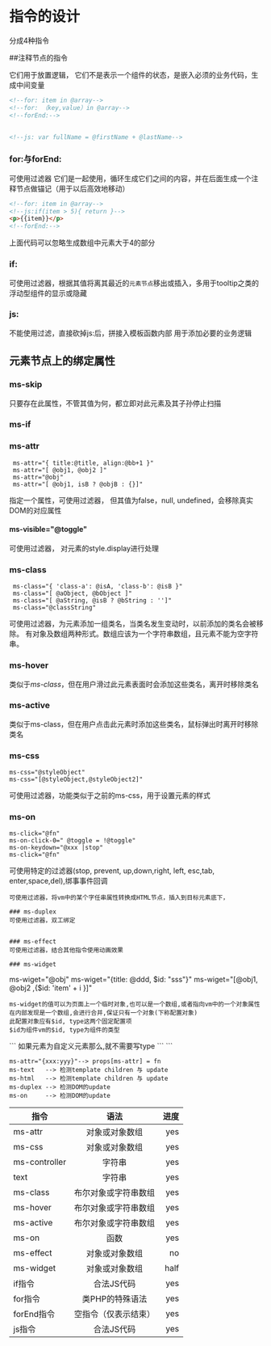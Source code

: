 指令的设计
==========

分成4种指令

##注释节点的指令

它们用于放置逻辑， 它们不是表示一个组件的状态，是嵌入必须的业务代码，生成中间变量

```html
<!--for: item in @array-->
<!--for: （key,value）in @array-->
<!--forEnd:-->


<!--js: var fullName = @firstName + @lastName-->

```
### for:与forEnd:
可使用过滤器 它们是一起使用，循环生成它们之间的内容，并在后面生成一个注释节点做锚记（用于以后高效地移动）

```html
<!--for: item in @array-->
<!--js:if(item > 5){ return }-->
<p>{{item}}</p>
<!--forEnd:-->
```

上面代码可以忽略生成数组中元素大于4的部分

### if:
可使用过滤器，根据其值将离其最近的`元素节点`移出或插入，多用于tooltip之类的浮动型组件的显示或隐藏

### js:
不能使用过滤，直接砍掉js:后，拼接入模板函数内部
用于添加必要的业务逻辑


## 元素节点上的绑定属性

### ms-skip
只要存在此属性，不管其值为何，都立即对此元素及其子孙停止扫描


### ms-if


### ms-attr
```
 ms-attr="{ title:@title, align:@bb+1 }"
 ms-attr="[ @obj1, @obj2 ]"
 ms-attr="@obj"
 ms-attr="[ @obj1, isB ? @objB : {}]"
```
指定一个属性，可使用过滤器， 但其值为false，null, undefined，会移除真实DOM的对应属性

#### ms-visible="@toggle"
可使用过滤器， 对元素的style.display进行处理

### ms-class
```
 ms-class="{ 'class-a': @isA, 'class-b': @isB }"
 ms-class="[ @aObject, @bObject ]"
 ms-class="[ @aString, @isB ? @bString : '']"
 ms-class="@classString"
```
可使用过滤器，为元素添加一组类名，当类名发生变动时，以前添加的类名会被移除。 有对象及数组两种形式。数组应该为一个字符串数组，且元素不能为空字符串。

### ms-hover
类似于*ms-class*，但在用户滑过此元素表面时会添加这些类名，离开时移除类名

### ms-active

类似于ms-class，但在用户点击此元素时添加这些类名，鼠标弹出时离开时移除类名

### ms-css
```
ms-css="@styleObject"
ms-css="[@styleObject,@styleObject2]"
```
可使用过滤器，功能类似于之前的ms-css，用于设置元素的样式

### ms-on
```
ms-click="@fn"
ms-on-click-0=" @toggle = !@toggle"
ms-on-keydown="@xxx |stop"
ms-click="@fn"
```
可使用特定的过滤器(stop, prevent, up,down,right, left, esc,tab, enter,space,del),绑事事件回调

```
可使用过滤器，将vm中的某个字任串属性转换成HTML节点，插入到目标元素底下，

### ms-duplex
可使用过滤器，双工绑定


### ms-effect
可使用过滤器，结合其他指令使用动画效果

### ms-widget
```
ms-wiget="@obj"
ms-wiget="{title: @ddd, $id: "sss"}"
ms-wiget="[@obj1, @obj2 ,{$id: 'item' + i }]"
```
ms-widget的值可以为页面上一个临时对象,也可以是一个数组,或者指向vm中的一个对象属性
在内部发现是一个数组,会进行合并,保证只有一个对象(下称配置对象)
此配置对象应有$id, type这两个固定配置项
$id为组件vm的$id, type为组件的类型 

```
<div ms-widget="{$id: @id, type:'panel',other:@param1}"></div>
```
如果元素为自定义元素那么,就不需要写type
```
<ms-panel ms-widget="{$id: @id,other:@param1}"></ms-panel>
```

```
ms-attr="{xxx:yyy}"--> props[ms-attr] = fn
ms-text   --> 检测template children 与 update
ms-html   --> 检测template children 与 update
ms-duplex --> 检测DOM的update
ms-on     --> 检测DOM的update
```


| 指令           | 语法               | 进度  |
| ------------- |:-----------------:| -----:|
| ms-attr       | 对象或对象数组        | yes |
| ms-css      | 对象或对象数组          | yes |
| ms-controller | 字符串               | yes |
| text          | 字符串              | yes |
| ms-class      | 布尔对象或字符串数组    | yes |
| ms-hover      | 布尔对象或字符串数组    | yes |
| ms-active     | 布尔对象或字符串数组    | yes |
| ms-on         | 函数                | yes |
| ms-effect     | 对象或对象数组        | no |
| ms-widget     | 对象或对象数组        | half |
| if指令        |     合法JS代码        | yes |
| for指令       | 类PHP的特殊语法        | yes |
| forEnd指令    | 空指令（仅表示结束）     | yes|
| js指令        |  合法JS代码            | yes|

